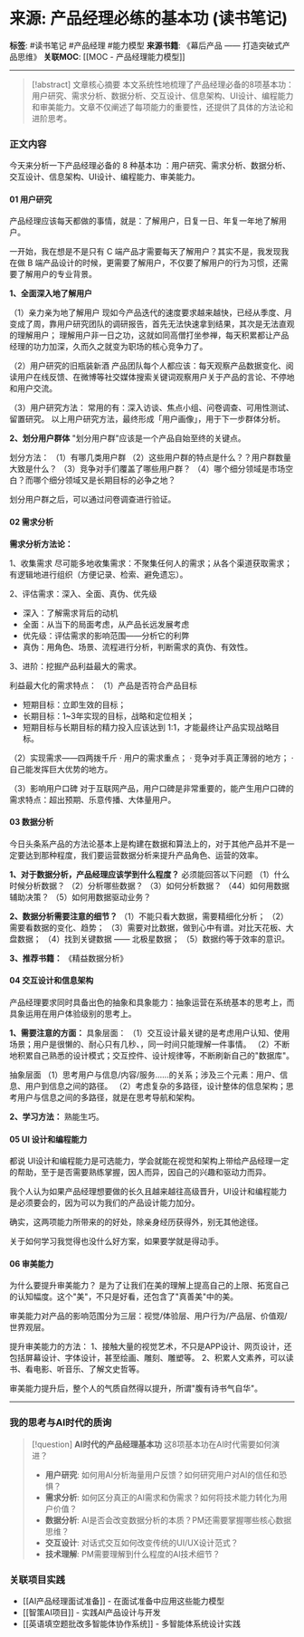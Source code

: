 # 来源: 产品经理必练的基本功 (读书笔记)

**标签**: #读书笔记 #产品经理 #能力模型
**来源书籍**: 《幕后产品 —— 打造突破式产品思维》
**关联MOC**: [[MOC - 产品经理能力模型]]

---

> [!abstract] 文章核心摘要
> 本文系统性地梳理了产品经理必备的8项基本功：用户研究、需求分析、数据分析、交互设计、信息架构、UI设计、编程能力和审美能力。文章不仅阐述了每项能力的重要性，还提供了具体的方法论和进阶思考。

### 正文内容

今天来分析一下产品经理必备的 8 种基本功 ：用户研究、需求分析、数据分析、交互设计、信息架构、UI设计、编程能力、审美能力。

#### 01 用户研究

产品经理应该每天都做的事情，就是：了解用户，日复一日、年复一年地了解用户。

一开始，我在想是不是只有 C 端产品才需要每天了解用户？其实不是，我发现我在做 B 端产品设计的时候，更需要了解用户，不仅要了解用户的行为习惯，还需要了解用户的专业背景。

**1、全面深入地了解用户**

（1）亲力亲为地了解用户
现如今产品迭代的速度要求越来越快，已经从季度、月变成了周，靠用户研究团队的调研报告，首先无法快速拿到结果，其次是无法直观的理解用户；
理解用户非一日之功，这就如同高僧打坐参禅，每天积累都让产品经理的功力加深，久而久之就变为职场的核心竞争力了。

（2）用户研究的旧瓶装新酒
产品团队每个人都应该：每天观察产品数据变化、阅读用户在线反馈、在微博等社交媒体搜索关键词观察用户关于产品的言论、不停地和用户交流。

（3）用户研究方法：
常用的有：深入访谈、焦点小组、问卷调查、可用性测试、留置研究。
以上用户研究方法，最终形成「用户画像」，用于下一步群体分析。

**2、划分用户群体**
"划分用户群"应该是一个产品自始至终的关键点。

划分方法：
（1）有哪几类用户群
（2）这些用户群的特点是什么？？用户群数量大致是什么？
（3）竞争对手们覆盖了哪些用户群？
（4）哪个细分领域是市场空白？而哪个细分领域又是长期目标的必争之地？

划分用户群之后，可以通过问卷调查进行验证。

#### 02 需求分析

**需求分析方法论：**

1、收集需求
尽可能多地收集需求：不聚集任何人的需求；从各个渠道获取需求；有逻辑地进行组织（方便记录、检索、避免遗忘）。

2、评估需求：深入、全面、真伪、优先级
- 深入：了解需求背后的动机
- 全面：从当下的局面考虑，从产品长远发展考虑
- 优先级：评估需求的影响范围——分析它的利弊
- 真伪：用角色、场景、流程进行分析，判断需求的真伪、有效性。

3、进阶：挖掘产品利益最大的需求。

利益最大化的需求特点：
（1）产品是否符合产品目标
- 短期目标：立即生效的目标；
- 长期目标：1~3年实现的目标，战略和定位相关；
- 短期目标与长期目标的精力投入应该达到 1:1，才能最终让产品实现战略目标。

（2）实现需求——四两拨千斤
· 用户的需求重点；
· 竞争对手真正薄弱的地方；
· 自己能发挥巨大优势的地方。

（3）影响用户口碑
对于互联网产品，用户口碑是非常重要的，能产生用户口碑的需求特点：超出预期、乐意传播、大体量用户。

#### 03 数据分析

今日头条系产品的方法论基本上是构建在数据和算法上的，对于其他产品并不是一定要达到那种程度，我们要运营数据分析来提升产品角色、运营的效率。

**1、对于数据分析，产品经理应该学到什么程度？**
必须能回答以下问题
（1）什么时候分析数据？
（2）分析哪些数据？
（3）如何分析数据？
（44）如何用数据辅助决策？
（5）如何用数据驱动业务？

**2、数据分析需要注意的细节？**
（1）不能只看大数据，需要精细化分析；
（2）需要看数据的变化、趋势；
（3）需要对比数据，做到心中有谱。对比天花板、大盘数据；
（4）找到关键数据 —— 北极星数据；
（5）数据约等于效率的意识。

**3、推荐书籍：**
《精益数据分析》

#### 04 交互设计和信息架构

产品经理要求同时具备出色的抽象和具象能力：抽象运营在系统基本的思考上，而具象运用在用户体验级别的思考上。

**1、需要注意的方面：**
具象层面：
（1）交互设计最关键的是考虑用户认知、使用场景；用户是很懒的、耐心只有几秒、，同一时间只能理解一件事情。
（2）不断地积累自己熟悉的设计模式；交互控件、设计规律等，不断刷新自己的"数据库"。

抽象层面
（1）思考用户与信息/内容/服务......的关系；涉及三个元素：用户、信息、用户到信息之间的路径。
（2）考虑复杂的多路径，设计整体的信息架构；思考用户与信息之间的多路径，就是在思考导航和架构。

**2、学习方法：**
熟能生巧。

#### 05 UI 设计和编程能力

都说 UI设计和编程能力是可选能力，学会就能在视觉和架构上带给产品经理一定的帮助，至于是否需要熟练掌握，因人而异，因自己的兴趣和驱动力而异。

我个人认为如果产品经理想要做的长久且越来越往高级晋升，UI设计和编程能力是必须要会的，因为可以为我们的产品设计能力加分。

确实，这两项能力所带来的的好处，除亲身经历获得外，别无其他途径。

关于如何学习我觉得也没什么好方案，如果要学就是得动手。

#### 06 审美能力

为什么要提升审美能力？
是为了让我们在美的理解上提高自己的上限、拓宽自己的认知幅度。这个"美"，不只是好看，还包含了"真善美"中的美。

审美能力对产品的影响范围分为三层：视觉/体验层、用户行为/产品层、价值观/世界观层。

提升审美能力的方法：
1、接触大量的视觉艺术，不只是APP设计、网页设计，还包括屏幕设计、字体设计，甚至绘画、雕刻、雕塑等。
2、积累人文素养，可以读书、看电影、听音乐、了解文史哲等。

审美能力提升后，整个人的气质自然得以提升，所谓"腹有诗书气自华"。

---

### 我的思考与AI时代的质询

> [!question] **AI时代的产品经理基本功**
> 这8项基本功在AI时代需要如何演进？
> - **用户研究**: 如何用AI分析海量用户反馈？如何研究用户对AI的信任和恐惧？
> - **需求分析**: 如何区分真正的AI需求和伪需求？如何将技术能力转化为用户价值？
> - **数据分析**: AI是否会改变数据分析的本质？PM还需要掌握哪些核心数据思维？
> - **交互设计**: 对话式交互如何改变传统的UI/UX设计范式？
> - **技术理解**: PM需要理解到什么程度的AI技术细节？

### 关联项目实践
- [[AI产品经理面试准备]] - 在面试准备中应用这些能力模型
- [[智策AI项目]] - 实践AI产品设计与开发
- [[英语填空题批改多智能体协作系统]] - 多智能体系统设计实践